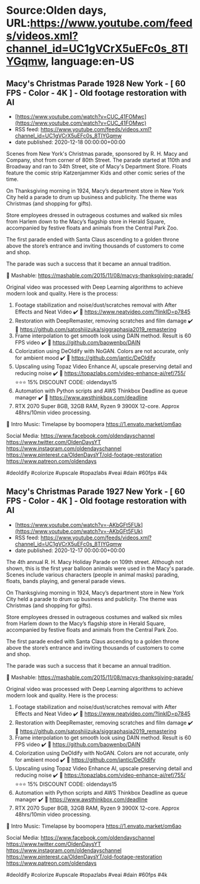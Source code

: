 # Source:Olden days, URL:https://www.youtube.com/feeds/videos.xml?channel_id=UC1gVCrX5uEFc0s_8TIYGqmw, language:en-US

## Macy's Christmas Parade 1928 New York - [ 60 FPS - Color - 4K ] - Old footage restoration with AI
 - [https://www.youtube.com/watch?v=CUC_41FOMwc](https://www.youtube.com/watch?v=CUC_41FOMwc)
 - RSS feed: https://www.youtube.com/feeds/videos.xml?channel_id=UC1gVCrX5uEFc0s_8TIYGqmw
 - date published: 2020-12-18 00:00:00+00:00

Scenes from New York's Christmas parade, sponsored by R. H. Macy and Company, shot from corner of 80th Street. The parade started at 110th and Broadway and ran to 34th Street, site of Macy's Department Store. Floats feature the comic strip Katzenjammer Kids and other comic series of the time.

On Thanksgiving morning in 1924, Macy’s department store in New York City held a parade to drum up business and publicity. The theme was Christmas (and shopping for gifts).

Store employees dressed in outrageous costumes and walked six miles from Harlem down to the Macy’s flagship store in Herald Square, accompanied by festive floats and animals from the Central Park Zoo.

The first parade ended with Santa Claus ascending to a golden throne above the store’s entrance and inviting thousands of customers to come and shop.

The parade was such a success that it became an annual tradition.

🔗 Mashable:
https://mashable.com/2015/11/08/macys-thanksgiving-parade/

Original video was processed with Deep Learning algorithms to achieve modern look and quality. Here is the process:

1. Footage stabilization and noise/dust/scratches removal with After Effects and Neat Video ✔️
🔗 https://www.neatvideo.com/?linkID=p7845
2. Restoration with DeepRemaster, removing scratches and film damage ✔️
🔗 https://github.com/satoshiiizuka/siggraphasia2019_remastering
3. Frame interpolation to get smooth look using DAIN method. Result is 60 FPS video ✔️
🔗 https://github.com/baowenbo/DAIN
4. Colorization using DeOldify with NoGAN. Colors are not accurate, only for ambient mood ✔️
🔗 https://github.com/jantic/DeOldify
5. Upscaling using Topaz Video Enhance AI, upscale preserving detail and reducing noise ✔️
🔗 https://topazlabs.com/video-enhance-ai/ref/755/
⭐⭐⭐ 15% DISCOUNT CODE: oldendays15
6. Automation with Python scripts and AWS Thinkbox Deadline as queue manager ✔️
🔗 https://www.awsthinkbox.com/deadline
7. RTX 2070 Super 8GB, 32GB RAM, Ryzen 9 3900X 12-core. Approx 48hrs/10min video processing.

🎵 Intro Music:
Timelapse by boomopera
https://1.envato.market/om6ao

Social Media:
https://www.facebook.com/oldendayschannel
https://www.twitter.com/OldenDaysYT
https://www.instagram.com/oldendayschannel
https://www.pinterest.ca/OldenDaysYT/old-footage-restoration
https://www.patreon.com/oldendays

#deoldify #colorize #upscale #topazlabs #veai #dain #60fps #4k

## Macy's Christmas Parade 1927 New York - [ 60 FPS - Color - 4K ] - Old footage restoration with AI
 - [https://www.youtube.com/watch?v=-AKbGFt5FUk](https://www.youtube.com/watch?v=-AKbGFt5FUk)
 - RSS feed: https://www.youtube.com/feeds/videos.xml?channel_id=UC1gVCrX5uEFc0s_8TIYGqmw
 - date published: 2020-12-17 00:00:00+00:00

The 4th annual R. H. Macy Holiday Parade on 109th street. Although not shown, this is the first year balloon animals were used in the Macy's parade. Scenes include various characters (people in animal masks) parading, floats, bands playing, and general parade views.

On Thanksgiving morning in 1924, Macy’s department store in New York City held a parade to drum up business and publicity. The theme was Christmas (and shopping for gifts).

Store employees dressed in outrageous costumes and walked six miles from Harlem down to the Macy’s flagship store in Herald Square, accompanied by festive floats and animals from the Central Park Zoo.

The first parade ended with Santa Claus ascending to a golden throne above the store’s entrance and inviting thousands of customers to come and shop.

The parade was such a success that it became an annual tradition.

🔗 Mashable:
https://mashable.com/2015/11/08/macys-thanksgiving-parade/

Original video was processed with Deep Learning algorithms to achieve modern look and quality. Here is the process:

1. Footage stabilization and noise/dust/scratches removal with After Effects and Neat Video ✔️
🔗 https://www.neatvideo.com/?linkID=p7845
2. Restoration with DeepRemaster, removing scratches and film damage ✔️
🔗 https://github.com/satoshiiizuka/siggraphasia2019_remastering
3. Frame interpolation to get smooth look using DAIN method. Result is 60 FPS video ✔️
🔗 https://github.com/baowenbo/DAIN
4. Colorization using DeOldify with NoGAN. Colors are not accurate, only for ambient mood ✔️
🔗 https://github.com/jantic/DeOldify
5. Upscaling using Topaz Video Enhance AI, upscale preserving detail and reducing noise ✔️
🔗 https://topazlabs.com/video-enhance-ai/ref/755/
⭐⭐⭐ 15% DISCOUNT CODE: oldendays15
6. Automation with Python scripts and AWS Thinkbox Deadline as queue manager ✔️
🔗 https://www.awsthinkbox.com/deadline
7. RTX 2070 Super 8GB, 32GB RAM, Ryzen 9 3900X 12-core. Approx 48hrs/10min video processing.

🎵 Intro Music:
Timelapse by boomopera
https://1.envato.market/om6ao

Social Media:
https://www.facebook.com/oldendayschannel
https://www.twitter.com/OldenDaysYT
https://www.instagram.com/oldendayschannel
https://www.pinterest.ca/OldenDaysYT/old-footage-restoration
https://www.patreon.com/oldendays

#deoldify #colorize #upscale #topazlabs #veai #dain #60fps #4k

